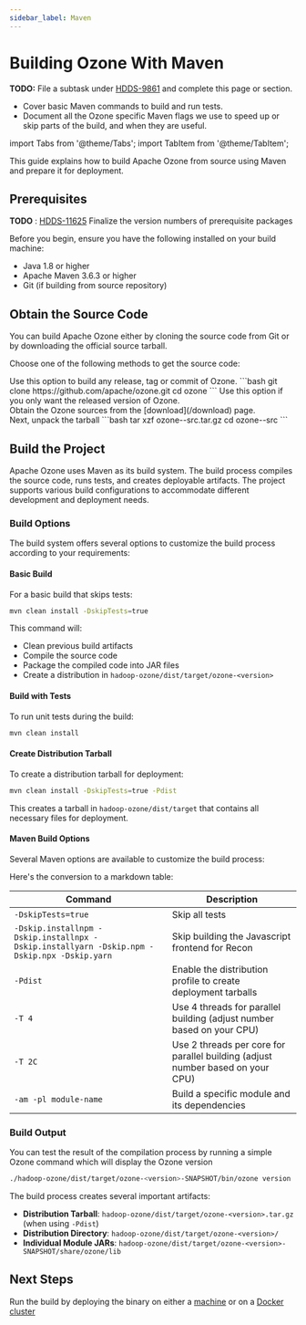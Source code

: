 ```yaml
---
sidebar_label: Maven
---
```


<!-- cspell:words xzf Dskip Pdist installnpm installnpx installyarn -->

# Building Ozone With Maven

**TODO:** File a subtask under [HDDS-9861](https://issues.apache.org/jira/browse/HDDS-9861) and complete this page or section.

- Cover basic Maven commands to build and run tests.
- Document all the Ozone specific Maven flags we use to speed up or skip parts of the build, and when they are useful.

import Tabs from '@theme/Tabs';
import TabItem from '@theme/TabItem';

This guide explains how to build Apache Ozone from source using Maven and prepare it for deployment.

## Prerequisites

**TODO** : [HDDS-11625](https://issues.apache.org/jira/browse/HDDS-11625) Finalize the version numbers of prerequisite packages

Before you begin, ensure you have the following installed on your build machine:

- Java 1.8 or higher
- Apache Maven 3.6.3 or higher
- Git (if building from source repository)

## Obtain the Source Code

You can build Apache Ozone either by cloning the source code from Git or by downloading the official source tarball.

Choose one of the following methods to get the source code:

<Tabs>
  <TabItem value="Git" label="Git" default>
    Use this option to build any release, tag or commit of Ozone.
    ```bash
    git clone https://github.com/apache/ozone.git
    cd ozone
    ```
  </TabItem>
  <TabItem value="Tarball" label="Tarball">
    Use this option if you only want the released version of Ozone.
    <br/>Obtain the Ozone sources from the [download](/download) page.
    <br/>Next, unpack the tarball
    ```bash
    tar xzf ozone-<version>-src.tar.gz
    cd ozone-<version>-src
    ```
  </TabItem>
</Tabs>

## Build the Project

Apache Ozone uses Maven as its build system. The build process compiles the source code, runs tests, and creates deployable artifacts. The project supports various build configurations to accommodate different development and deployment needs.

### Build Options

The build system offers several options to customize the build process according to your requirements:

#### Basic Build

For a basic build that skips tests:

```bash
mvn clean install -DskipTests=true
```

This command will:

- Clean previous build artifacts
- Compile the source code
- Package the compiled code into JAR files
- Create a distribution in `hadoop-ozone/dist/target/ozone-<version>`

#### Build with Tests

To run unit tests during the build:

```bash
mvn clean install
```

#### Create Distribution Tarball

To create a distribution tarball for deployment:

```bash
mvn clean install -DskipTests=true -Pdist
```

This creates a tarball in `hadoop-ozone/dist/target` that contains all necessary files for deployment.

#### Maven Build Options

Several Maven options are available to customize the build process:

Here's the conversion to a markdown table:

| Command | Description |
|---------|-------------|
| `-DskipTests=true` | Skip all tests |
| `-Dskip.installnpm -Dskip.installnpx -Dskip.installyarn -Dskip.npm -Dskip.npx -Dskip.yarn` | Skip building the Javascript frontend for Recon |
| `-Pdist` | Enable the distribution profile to create deployment tarballs |
| `-T 4` | Use 4 threads for parallel building (adjust number based on your CPU) |
| `-T 2C` | Use 2 threads per core for parallel building (adjust number based on your CPU) |
| `-am -pl module-name` | Build a specific module and its dependencies |

### Build Output

You can test the result of the compilation process by running a simple Ozone command which will display the Ozone version

```bash
./hadoop-ozone/dist/target/ozone-<version>-SNAPSHOT/bin/ozone version
```

The build process creates several important artifacts:

- **Distribution Tarball**: `hadoop-ozone/dist/target/ozone-<version>.tar.gz` (when using `-Pdist`)
- **Distribution Directory**: `hadoop-ozone/dist/target/ozone-<version>/`
- **Individual Module JARs**: `hadoop-ozone/dist/target/ozone-<version>-SNAPSHOT/share/ozone/lib`

## Next Steps

Run the build by deploying the binary on either a [machine](../../05-administrator-guide/01-installation/03-installing-binaries.md) or on a [Docker cluster](../../08-developer-guide/02-run/02-docker-compose.md)
